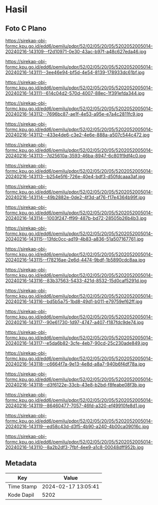 # Hasil

## Foto C Plano

https://sirekap-obj-formc.kpu.go.id/edd6/pemilu/pdpr/52/02/05/20/05/5202052005014-20240216-143109--f2d10971-0e30-43ac-b97f-a48c627eda46.jpg

https://sirekap-obj-formc.kpu.go.id/edd6/pemilu/pdpr/52/02/05/20/05/5202052005014-20240216-143111--3ee46e94-bf5d-4e54-8139-178933dc61bf.jpg

https://sirekap-obj-formc.kpu.go.id/edd6/pemilu/pdpr/52/02/05/20/05/5202052005014-20240216-143111--614c04d2-570d-4007-88ec-1f391efda344.jpg

https://sirekap-obj-formc.kpu.go.id/edd6/pemilu/pdpr/52/02/05/20/05/5202052005014-20240216-143112--7696bc87-ae1f-4e53-a95e-e7a4c2811fc9.jpg

https://sirekap-obj-formc.kpu.go.id/edd6/pemilu/pdpr/52/02/05/20/05/5202052005014-20240216-143112--433e4de6-c3e2-4e6e-888a-a507c544c472.jpg

https://sirekap-obj-formc.kpu.go.id/edd6/pemilu/pdpr/52/02/05/20/05/5202052005014-20240216-143113--7d25610a-3593-46ba-8947-6c801f9df4c0.jpg

https://sirekap-obj-formc.kpu.go.id/edd6/pemilu/pdpr/52/02/05/20/05/5202052005014-20240216-143113--b254e5f6-726e-40e4-bdf3-d50fdcaaa3af.jpg

https://sirekap-obj-formc.kpu.go.id/edd6/pemilu/pdpr/52/02/05/20/05/5202052005014-20240216-143114--49b2882e-0de2-4f3d-af76-f17e4364b99f.jpg

https://sirekap-obj-formc.kpu.go.id/edd6/pemilu/pdpr/52/02/05/20/05/5202052005014-20240216-143114--1003f247-ff99-487b-bd72-28505b26b4b3.jpg

https://sirekap-obj-formc.kpu.go.id/edd6/pemilu/pdpr/52/02/05/20/05/5202052005014-20240216-143115--13fdc0cc-ad19-4b83-a836-51a507167761.jpg

https://sirekap-obj-formc.kpu.go.id/edd6/pemilu/pdpr/52/02/05/20/05/5202052005014-20240216-143115--f78216ae-2e6d-4474-9bdf-1b5890cdc8aa.jpg

https://sirekap-obj-formc.kpu.go.id/edd6/pemilu/pdpr/52/02/05/20/05/5202052005014-20240216-143116--83b37563-5433-421d-8532-15d0caf5291d.jpg

https://sirekap-obj-formc.kpu.go.id/edd6/pemilu/pdpr/52/02/05/20/05/5202052005014-20240216-143116--bd5b5a75-1bd8-49d1-b011-e79759ef62ff.jpg

https://sirekap-obj-formc.kpu.go.id/edd6/pemilu/pdpr/52/02/05/20/05/5202052005014-20240216-143117--90e61730-1d97-4747-a407-f187fdc9de74.jpg

https://sirekap-obj-formc.kpu.go.id/edd6/pemilu/pdpr/52/02/05/20/05/5202052005014-20240216-143117--e5da6b82-3cfe-4eb7-90cd-25c230ade849.jpg

https://sirekap-obj-formc.kpu.go.id/edd6/pemilu/pdpr/52/02/05/20/05/5202052005014-20240216-143118--c6664f7a-9e13-4e8d-a8a7-940b6f4df78a.jpg

https://sirekap-obj-formc.kpu.go.id/edd6/pemilu/pdpr/52/02/05/20/05/5202052005014-20240216-143118--d3f6122e-33cb-43e8-b2bd-f8feabe08f3b.jpg

https://sirekap-obj-formc.kpu.go.id/edd6/pemilu/pdpr/52/02/05/20/05/5202052005014-20240216-143119--86460477-7057-46fd-a320-ef49910fe8d1.jpg

https://sirekap-obj-formc.kpu.go.id/edd6/pemilu/pdpr/52/02/05/20/05/5202052005014-20240216-143119--ed58c43d-d3f5-4b90-a240-4b00ca09016c.jpg

https://sirekap-obj-formc.kpu.go.id/edd6/pemilu/pdpr/52/02/05/20/05/5202052005014-20240216-143110--8a2b2df3-7fbf-4ee9-a1c8-00048dff952b.jpg


## Metadata

| Key        | Value               |
| ---------- | ------------------- |
| Time Stamp | 2024-02-17 13:05:41 |
| Kode Dapil | 5202                |



